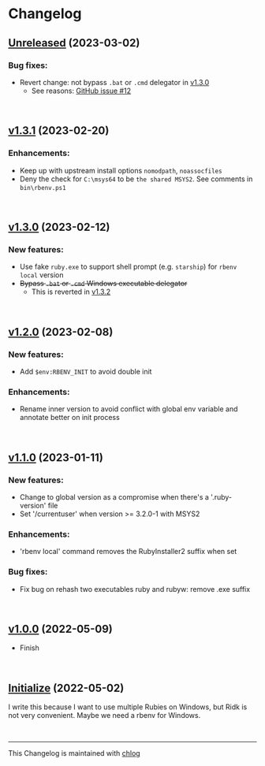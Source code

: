 # Changelog

## [Unreleased](#) (2023-03-02)

### Bug fixes:

- Revert change: not bypass `.bat` or `.cmd` delegator in [v1.3.0]()
    - See reasons: [GitHub issue #12](https://github.com/ccmywish/rbenv-for-windows/issues/12)

<br>

## [v1.3.1](#) (2023-02-20)

### Enhancements:

- Keep up with upstream install options `nomodpath`, `noassocfiles`
- Deny the check for `C:\msys64` to be `the shared MSYS2`. See comments in `bin\rbenv.ps1`

<br>

## [v1.3.0](#) (2023-02-12)

### New features:

- Use fake `ruby.exe` to support shell prompt (e.g. `starship`) for `rbenv local` version
- ~~Bypass `.bat` or `.cmd` Windows executable delegator~~
    - This is reverted in [v1.3.2]()

<br>

## [v1.2.0](#) (2023-02-08)

### New features:

- Add `$env:RBENV_INIT` to avoid double init

### Enhancements:

- Rename inner version to avoid conflict with global env variable and annotate better on init process

<br>

## [v1.1.0](#) (2023-01-11)

### New features:

- Change to global version as a compromise when there's a '.ruby-version' file
- Set '/currentuser' when version >= 3.2.0-1 with MSYS2

### Enhancements:

- 'rbenv local' command removes the RubyInstaller2 suffix when set

### Bug fixes:

- Fix bug on rehash two executables ruby and rubyw: remove .exe suffix

<br>

## [v1.0.0](#) (2022-05-09)

- Finish

<br>

## [Initialize](#) (2022-05-02)

I write this because I want to use multiple Rubies on Windows, but Ridk is not very convenient. Maybe we need a rbenv for Windows.

<br>

<hr>

This Changelog is maintained with [chlog](https://github.com/ccmywish/chlog)

